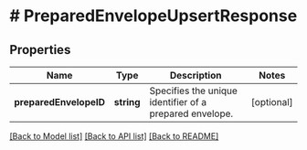 # # PreparedEnvelopeUpsertResponse

## Properties

Name | Type | Description | Notes
------------ | ------------- | ------------- | -------------
**preparedEnvelopeID** | **string** | Specifies the unique identifier of a prepared envelope. | [optional] 

[[Back to Model list]](../../README.md#documentation-for-models) [[Back to API list]](../../README.md#documentation-for-api-endpoints) [[Back to README]](../../README.md)


